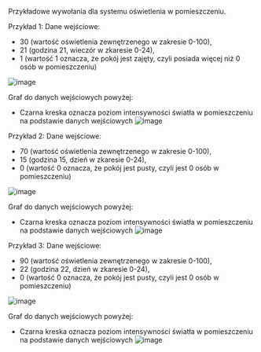 Przykładowe wywołania dla systemu oświetlenia w pomieszczeniu.

Przykład 1:
Dane wejściowe: 
- 30 (wartość oświetlenia zewnętrzenego w zakresie 0-100),
- 21 (godzina 21, wieczór w zkaresie 0-24),
- 1 (wartość 1 oznacza, że pokój jest zajęty, czyli posiada więcej niż 0 osób w pomieszczeniu)

![image](https://github.com/user-attachments/assets/13f50cfb-83cf-4b93-ad9e-96a326924ad1)


Graf do danych wejściowych powyżej:
- Czarna kreska oznacza poziom intensywności światła w pomieszczeniu na podstawie danych wejściowych
![image](https://github.com/user-attachments/assets/9c249745-70ae-4d90-b366-6bea1802372f)


Przykład 2:
Dane wejściowe: 
- 70 (wartość oświetlenia zewnętrzenego w zakresie 0-100),
- 15 (godzina 15, dzień w zkaresie 0-24),
- 0 (wartość 0 oznacza, że pokój jest pusty, czyli jest 0 osób w pomieszczeniu)

![image](https://github.com/user-attachments/assets/f933cdaf-ccee-45f1-acc5-4df285f216d9)


Graf do danych wejściowych powyżej:
- Czarna kreska oznacza poziom intensywności światła w pomieszczeniu na podstawie danych wejściowych
![image](https://github.com/user-attachments/assets/d1d0d248-20c2-45f4-af30-e6c2f12ebab5)

Przykład 3:
Dane wejściowe: 
- 90 (wartość oświetlenia zewnętrzenego w zakresie 0-100),
- 22 (godzina 22, dzień w zkaresie 0-24),
- 0 (wartość 0 oznacza, że pokój jest pusty, czyli jest 0 osób w pomieszczeniu)

![image](https://github.com/user-attachments/assets/b91bcf90-2353-4d75-926d-01415d92e6be)


Graf do danych wejściowych powyżej:
- Czarna kreska oznacza poziom intensywności światła w pomieszczeniu na podstawie danych wejściowych
![image](https://github.com/user-attachments/assets/f954da64-ee4c-4852-b4fd-460a37437407)
